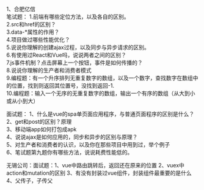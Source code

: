 1、合肥亿信<br/>
笔试题： 1.前端有哪些定位方法，以及各自的区别。<br/>
        2.src和href的区别？<br/>
        3.data-*属性的作用？<br/>
        4.项目做过哪些性能优化？<br/>
        5.说说你理解的创建ajax过程，以及同步与异步请求的区别。<br/>
        6.有使用过React和Vue吗，说说两者之间的区别？<br/>
        7.js事件机制？点击屏幕上一个按钮，事件是如何传播的？<br/>
        8.说说你理解的生产者和消费者模式<br/>
        9.编程题：有一个升序排列无重复数字的数组，以及一个数字，查找数字在数组中的位置，找到则返回其位置号，没找到返回-1.<br/>
        10.编程题：输入一个无序的无重复数字的数组，输出一个有序的数组（从大到小或从小到大）<br/>
        
面试题： 1、什么是vue的spa单页面应用程序，与普通页面程序的区别是什么？<br/>
        2、get和post的区别？原理<br/>
        3、移动端app如何打包成apk<br/>
        4、说说ajax是如何应用的，同步和异步的区别与原理？<br/>
        5、对生产者和消费者的认识，以及你在那些项目中用到过，举个例子<br/>
        6、笔试题第九题你有哪些方法，说说耗费性能低的。<br/>
        
        
 无锡公司：面试题：1、vue中路由跳转后，返回还在原来的位置
                 2、vuex中action和mutation的区别
                 3、有没有封装过vue组件，封装组件最重要的是什么
                 4、父传子，子传父

